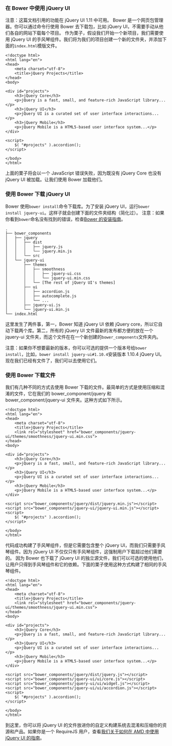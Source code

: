 ### 在 Bower 中使用 jQuery UI
注意：这篇文档引用的功能在 jQuery UI 1.11 中可用。
Bower 是一个网页包管理器。你可以通过命令行使用 Bower 去下载包，比如 jQuery UI，不需要手动从他们各自的网站下载每个项目。
作为栗子，假设我们开始一个新项目，我们需要使用 jQuery UI 的手风琴组件。我们将为我们的项目创建一个新的文件夹，并添加下面的`index.html`模版文件。
```
<!doctype html>
<html lang="en">
<head>
    <meta charset="utf-8">
    <title>jQuery Projects</title>
</head>
<body>
 
<div id="projects">
    <h3>jQuery Core</h3>
    <p>jQuery is a fast, small, and feature-rich JavaScript library...</p>
    <h3>jQuery UI</h3>
    <p>jQuery UI is a curated set of user interface interactions...</p>
    <h3>jQuery Mobile</h3>
    <p>jQuery Mobile is a HTML5-based user interface system...</p>
</div>
 
<script>
    $( "#projects" ).accordion();
</script>
 
</body>
</html>
```
上面的栗子将会以一个 JavaScript 错误失败，因为既没有 jQuery Core 也没有 jQuery UI 被加载。让我们使用 Bower 加载他们。
### 使用 Bower 下载 jQuery UI
Bower 使用`bower install`命令下载库。为了安装 jQuery UI，运行`bower install jquery-ui`。这样子就会创建下面的文件夹结构（简化过）。
注意：如果你看到`bower`命名没有找到的错误，检查[Bower 的安装指南]()。
```
.
├── bower_components
│   ├── jquery
│   │   ├── dist
│   │   │   ├── jquery.js
│   │   │   └── jquery.min.js
│   │   └── src
│   └── jquery-ui
│       ├── themes
│       │   ├── smoothness
│       │   │   ├── jquery-ui.css
│       │   │   └── jquery-ui.min.css
│       │   └── [The rest of jQuery UI's themes]
│       ├── ui
│       │   ├── accordion.js
│       │   ├── autocomplete.js
│       │   └── ...
│       ├── jquery-ui.js
│       └── jquery-ui.min.js
└── index.html
```
这里发生了两件事，第一，Bower 知道 jQuery UI 依赖 jQuery core，所以它自动下载两个库。第二，所有的 jQuery UI 文件最新的发布都方便的放在一个 jquery-ui 文件夹，而这个文件在在一个新创建的`bower_components`文件夹内。

注意：如果你不想要最新的版本，你可以可选的提供一个版本号给`bower install`，比如，`bower install jquery-ui#1.10.4`安装版本 1.10.4 jQuery UI。
现在我们已经有文件了，我们可以去使用它们。
### 使用 Bower 下载文件
我们有几种不同的方式去使用 Bower 下载的文件。最简单的方式是使用压缩和混淆的文件，它在我们的 bower_component/jquery 和 bower_component/jquery-ui 文件夹。这种方式如下所示。
```
<!doctype html>
<html lang="en">
<head>
    <meta charset="utf-8">
    <title>jQuery Projects</title>
    <link rel="stylesheet" href="bower_components/jquery-ui/themes/smoothness/jquery-ui.min.css">
</head>
<body>
 
<div id="projects">
    <h3>jQuery Core</h3>
    <p>jQuery is a fast, small, and feature-rich JavaScript library...</p>
    <h3>jQuery UI</h3>
    <p>jQuery UI is a curated set of user interface interactions...</p>
    <h3>jQuery Mobile</h3>
    <p>jQuery Mobile is a HTML5-based user interface system...</p>
</div>
 
<script src="bower_components/jquery/dist/jquery.min.js"></script>
<script src="bower_components/jquery-ui/jquery-ui.min.js"></script>
<script>
    $( "#projects" ).accordion();
</script>
 
</body>
</html>
```
代码成功构建了手风琴组件，但是它需要包含整个 jQuery UI，而我们只需要手风琴组件。因为 jQuery UI 不仅仅只有手风琴组件，这强制用户下载超过他们需要的。
因为 Bower 也下载了 jQuery UI 的独立源文件，我们可以可选的使用他们，让用户只得到手风琴组件和它的依赖。下面的栗子使用这种方式构建了相同的手风琴组件。

```
<!doctype html>
<html lang="en">
<head>
    <meta charset="utf-8">
    <title>jQuery Projects</title>
    <link rel="stylesheet" href="bower_components/jquery-ui/themes/smoothness/jquery-ui.min.css">
</head>
<body>
 
<div id="projects">
    <h3>jQuery Core</h3>
    <p>jQuery is a fast, small, and feature-rich JavaScript library...</p>
    <h3>jQuery UI</h3>
    <p>jQuery UI is a curated set of user interface interactions...</p>
    <h3>jQuery Mobile</h3>
    <p>jQuery Mobile is a HTML5-based user interface system...</p>
</div>
 
<script src="bower_components/jquery/dist/jquery.js"></script>
<script src="bower_components/jquery-ui/ui/core.js"></script>
<script src="bower_components/jquery-ui/ui/widget.js"></script>
<script src="bower_components/jquery-ui/ui/accordion.js"></script>
<script>
    $( "#projects" ).accordion();
</script>
 
</body>
</html>
```
到这里，你可以将 jQuery UI 的文件放进你的自定义构建系统去混淆和压缩你的资源和产品。如果你是一个 RequireJS 用户，查看[我们关于如何在 AMD 中使用 jQuery UI 的指南]()。

